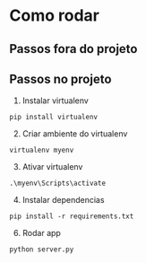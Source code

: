 # Como rodar

## Passos fora do projeto

## Passos no projeto

1. Instalar virtualenv

`pip install virtualenv`

2. Criar ambiente do virtualenv

`virtualenv myenv`

3. Ativar virtualenv

`.\myenv\Scripts\activate`

4. Instalar dependencias

`pip install -r requirements.txt`

6. Rodar app

`python server.py`
